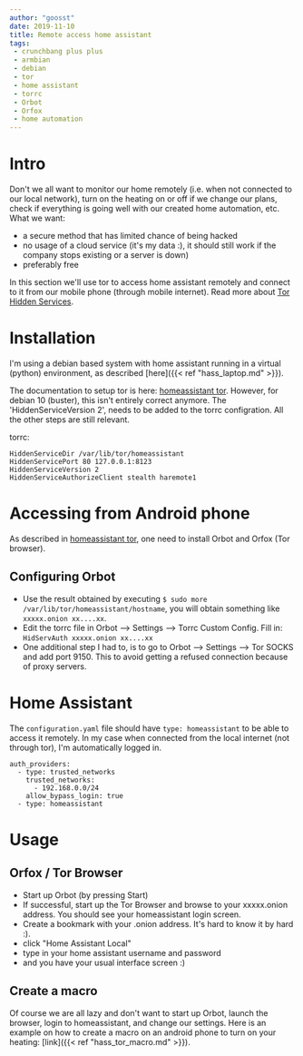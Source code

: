 ```yaml
---
author: "goosst"
date: 2019-11-10
title: Remote access home assistant
tags:
 - crunchbang plus plus
 - armbian
 - debian
 - tor
 - home assistant
 - torrc
 - Orbot
 - Orfox
 - home automation
---
```



# Intro
Don't we all want to monitor our home remotely (i.e. when not connected to our local network), turn on the heating on or off if we change our plans, check if everything is going well with our created home automation, etc.
What we want:

- a secure method that has limited chance of being hacked
- no usage of a cloud service (it's my data :), it should still work if the company stops existing or a server is down)
- preferably free

In this section we'll use tor to access home assistant remotely and connect to it from our mobile phone (through mobile internet).
Read more about [Tor Hidden Services](https://2019.www.torproject.org/docs/onion-services).

# Installation
I'm using a debian based system with home assistant running in a virtual (python) environment, as described [here]({{< ref "hass_laptop.md" >}}).

The documentation to setup tor is here: [homeassistant tor](https://www.home-assistant.io/docs/ecosystem/tor).
However, for debian 10 (buster), this isn't entirely correct anymore.
The 'HiddenServiceVersion 2', needs to be added to the torrc configration. All the other steps are still relevant.

torrc:
```
HiddenServiceDir /var/lib/tor/homeassistant
HiddenServicePort 80 127.0.0.1:8123
HiddenServiceVersion 2
HiddenServiceAuthorizeClient stealth haremote1
```

# Accessing from Android phone
As described in [homeassistant tor](https://www.home-assistant.io/docs/ecosystem/tor), one need to install Orbot and Orfox (Tor browser).

## Configuring Orbot

* Use the result obtained by executing `$ sudo more /var/lib/tor/homeassistant/hostname`, you will obtain something like `xxxxx.onion xx....xx`.
* Edit the torrc file in Orbot --> Settings --> Torrc Custom Config. Fill in: `HidServAuth xxxxx.onion xx....xx`
* One additional step I had to, is to go to Orbot --> Settings --> Tor SOCKS and add port 9150. This to avoid getting a refused connection because of proxy servers.

# Home Assistant
The `configuration.yaml` file should have `type: homeassistant` to be able to access it remotely.
In my case when connected from the local internet (not through tor), I'm automatically logged in.

```
auth_providers:
  - type: trusted_networks
    trusted_networks:
      - 192.168.0.0/24
    allow_bypass_login: true
  - type: homeassistant
```

# Usage

## Orfox / Tor Browser

* Start up Orbot (by pressing Start)
* If successful, start up the Tor Browser and browse to your xxxxx.onion address. You should see your homeassistant login screen.
* Create a bookmark with your .onion address. It's hard to know it by hard :).
* click "Home Assistant Local"
* type in your home assistant username and password
* and you have your usual interface screen :)

## Create a macro

Of course we are all lazy and don't want to start up Orbot, launch the browser, login to homeassistant, and change our settings.
Here is an example on how to create a macro on an android phone to turn on your heating: [link]({{< ref "hass_tor_macro.md" >}}).
